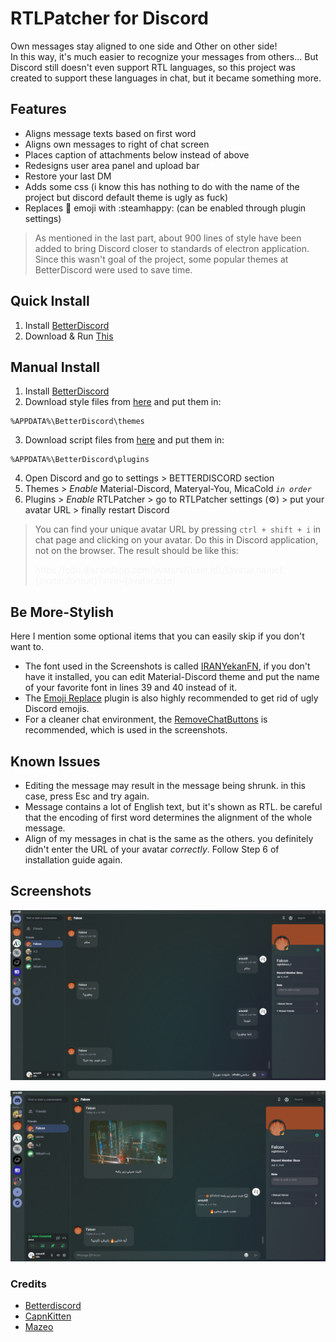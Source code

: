 # RTLPatcher for Discord

Own messages stay aligned to one side and Other on other side!\
In this way, it's much easier to recognize your messages from others...
But Discord still doesn't even support RTL languages, so this project was created to support these languages in chat, but it became something more.

## Features

- Aligns message texts based on first word
- Aligns own messages to right of chat screen
- Places caption of attachments below instead of above
- Redesigns user area panel and upload bar
- Restore your last DM
- Adds some css (i know this has nothing to do with the name of the project but discord default theme is ugly as fuck)
- Replaces :full_moon_with_face: emoji with :steamhappy: (can be enabled through plugin settings)

> As mentioned in the last part, about 900 lines of style have been added to bring Discord closer to standards of electron application. Since this wasn't goal of the project, some popular themes at BetterDiscord were used to save time.

## Quick Install
1. Install [BetterDiscord](https://betterdiscord.app)
2. Download & Run [This](https://raw.githubusercontent.com/amoAR/RTLPatcher/main/RTLPatcher.ps1)

## Manual Install

1. Install [BetterDiscord](https://betterdiscord.app)
2. Download style files from [here](https://github.com/amoAR/RTLPatcher/tree/main/Themes) and put them in:
```
%APPDATA%\BetterDiscord\themes
```
3. Download script files from [here](https://github.com/amoAR/RTLPatcher/tree/main/Plugins) and put them in:
```
%APPDATA%\BetterDiscord\plugins
```
4. Open Discord and go to settings > BETTERDISCORD section
5. Themes > _Enable_ Material-Discord, Materyal-You, MicaCold _`in order`_
6. Plugins > _Enable_ RTLPatcher > go to RTLPatcher settings (⚙) > put your avatar URL > finally restart Discord

> You can find your unique avatar URL by pressing `ctrl + shift + i` in chat page and clicking on your avatar. Do this in Discord application, not on the browser. The result should be like this:
> <p style="color: #f5f5f5">https://cdn.discordapp.com/avatars/{user.id}/{avatar.name}.{avatar.format}?size={avatar.size}</p>

## Be More-Stylish

Here I mention some optional items that you can easily skip if you don't want to.
- The font used in the Screenshots is called [IRANYekanFN](https://fontiran.com/fonts/iranyekan), if you don't have it installed, you can edit Material-Discord theme and put the name of your favorite font in lines 39 and 40 instead of it.
- The [Emoji Replace](https://github.com/mwittrien/BetterDiscordAddons/tree/master/Themes/EmojiReplace) plugin is also highly recommended to get rid of ugly Discord emojis.
- For a cleaner chat environment, the [RemoveChatButtons](https://github.com/BleedingBD/plugin-RemoveChatButtons) is recommended, which is used in the screenshots.

## Known Issues

- Editing the message may result in the message being shrunk. in this case, press Esc and try again.
- Message contains a lot of English text, but it's shown as RTL. be careful that the encoding of first word determines the alignment of the whole message.
- Align of my messages in chat is the same as the others. you definitely didn't enter the URL of your avatar _correctly_. Follow Step 6 of installation guide again.

## Screenshots

<p align="center">
<img src="Docs/ChatPage.png" alt="ChatPageDesign"/>
</p>

<p align="center">
<img src="Docs/AttachmentCaption.png" alt="FixedAttachmentCaption"/>
</p>

### Credits
- [Betterdiscord](https://betterdiscord.app)
- [CapnKitten](https://github.com/CapnKitten)
- [Mazeo](https://github.com/mazOnGitHub)